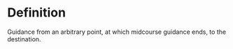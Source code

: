 # Definition

Guidance from an arbitrary point, at which midcourse guidance ends, to
the destination.
